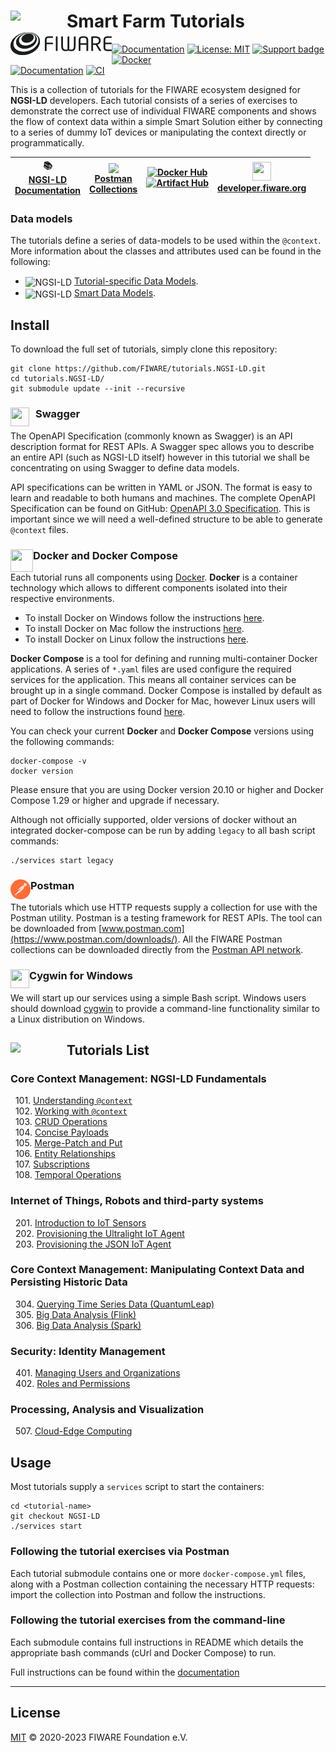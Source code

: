 # Smart Farm Tutorials[<img src="https://img.shields.io/badge/NGSI-LD-d6604d.svg" width="90"  align="left" />](https://www.etsi.org/deliver/etsi_gs/CIM/001_099/009/01.04.01_60/gs_cim009v010401p.pdf) [<img src="docs/img/logo.png" align="left" width="162">](https://www.fiware.org/) <br/>

[![Documentation](https://nexus.lab.fiware.org/repository/raw/public/badges/chapters/documentation.svg)](https://ngsi-ld-tutorials.rtfd.io)
[![License: MIT](https://img.shields.io/github/license/fiware/tutorials.Step-by-Step.svg)](https://opensource.org/licenses/MIT)
[![Support badge](https://img.shields.io/badge/tag-fiware-orange.svg?logo=stackoverflow)](https://stackoverflow.com/questions/tagged/fiware)
[![Docker](https://img.shields.io/docker/pulls/fiware/tutorials.ngsi-ld.svg)](https://hub.docker.com/r/fiware/tutorials.ngsi-ld/)
<br> [![Documentation](https://img.shields.io/readthedocs/ngsi-ld-tutorials.svg)](https://ngsi-ld-tutorials.rtfd.io)
[![CI](https://github.com/FIWARE/tutorials.NGSI-LD/workflows/CI/badge.svg)](https://github.com/FIWARE/tutorials.NGSI-LD/actions?query=workflow%3ACI)

This is a collection of tutorials for the FIWARE ecosystem designed for **NGSI-LD** developers. Each tutorial consists
of a series of exercises to demonstrate the correct use of individual FIWARE components and shows the flow of context
data within a simple Smart Solution either by connecting to a series of dummy IoT devices or manipulating the context
directly or programmatically.

| :books: <br>[NGSI-LD<br>Documentation](https://ngsi-ld-tutorials.rtfd.io/) | <img src="https://assets.getpostman.com/common-share/postman-logo-stacked.svg" align="center" height="25"> <br/>[Postman<br>Collections](https://explore.postman.com/team/3mM5EY6ChBYp9D) | [![Docker Hub](https://nexus.lab.fiware.org/repository/raw/public/badges/docker/fiware.svg)](https://hub.docker.com/u/fiware) <br> [![Artifact Hub](https://img.shields.io/endpoint?url=https://artifacthub.io/badge/repository/fiware)](https://artifacthub.io/packages/search?repo=fiware) | <img src="https://fiware.github.io/catalogue/img/fiware-emoji.png" height="30px" width="30px"/> <br/> [**developer.&ZeroWidthSpace;fiware.org**](https://www.fiware.org/developers/) |
|----------------------------------------------------------------------------|-------------------------------------------------------------------------------------------------------------------------------------------------------------------------------------------|----------------------------------------------------------------------------------------------------------------------------------------------------------------------------------------------------------------------------------------------------------------------------------------------|--------------------------------------------------------------------------------------------------------------------------------------------------------------------------------------|

<h3>Data models</h3>

The tutorials define a series of data-models to be used within the `@context`. More information about the classes and
attributes used can be found in the following:

-   <img src="https://json-ld.org/favicon.ico" align="center" height="25" alt="NGSI-LD"/>
    <a href="https://ngsi-ld-tutorials.readthedocs.io/en/latest/datamodels.html">Tutorial-specific Data Models</a>.
-   <img src="https://json-ld.org/favicon.ico" align="center" height="25" alt="NGSI-LD"/>
    <a href="https://smartdatamodels.org">Smart Data Models</a>.

## Install

To download the full set of tutorials, simply clone this repository:

```console
git clone https://github.com/FIWARE/tutorials.NGSI-LD.git
cd tutorials.NGSI-LD/
git submodule update --init --recursive
```

### Swagger <img src="https://static1.smartbear.co/swagger/media/assets/swagger_fav.png" align="left"  height="30" width="30" style="border-right-style:solid; border-right-width:10px; border-color:transparent; background: transparent">

The OpenAPI Specification (commonly known as Swagger) is an API description format for REST APIs. A Swagger spec allows
you to describe an entire API (such as NGSI-LD itself) however in this tutorial we shall be concentrating on using
Swagger to define data models.

API specifications can be written in YAML or JSON. The format is easy to learn and readable to both humans and machines.
The complete OpenAPI Specification can be found on GitHub:
[OpenAPI 3.0 Specification](https://github.com/OAI/OpenAPI-Specification/blob/master/versions/3.0.2.md). This is
important since we will need a well-defined structure to be able to generate `@context` files.

### Docker and Docker Compose <img src="https://www.docker.com/favicon.ico" align="left"  height="36" width="36">

Each tutorial runs all components using [Docker](https://www.docker.com). **Docker** is a container technology which
allows to different components isolated into their respective environments.

-   To install Docker on Windows follow the instructions [here](https://docs.docker.com/docker-for-windows/).
-   To install Docker on Mac follow the instructions [here](https://docs.docker.com/docker-for-mac/).
-   To install Docker on Linux follow the instructions [here](https://docs.docker.com/install/).

**Docker Compose** is a tool for defining and running multi-container Docker applications. A series of `*.yaml` files
are used configure the required services for the application. This means all container services can be brought up in a
single command. Docker Compose is installed by default as part of Docker for Windows and Docker for Mac, however Linux
users will need to follow the instructions found [here](https://docs.docker.com/compose/install/).

You can check your current **Docker** and **Docker Compose** versions using the following commands:

```console
docker-compose -v
docker version
```

Please ensure that you are using Docker version 20.10 or higher and Docker Compose 1.29 or higher and upgrade if
necessary.

Although not officially supported, older versions of docker without an integrated docker-compose can be run by adding
`legacy` to all bash script commands:

```console
./services start legacy
```

### Postman <img src="docs/img/postman.png" align="left"  height="32" width="32">

The tutorials which use HTTP requests supply a collection for use with the Postman utility. Postman is a testing
framework for REST APIs. The tool can be downloaded from [www.postman.com](https://www.postman.com/downloads/). 
All the FIWARE Postman collections can be downloaded directly from the
[Postman API network](https://explore.postman.com/team/3mM5EY6ChBYp9D).

### Cygwin for Windows <img src="https://www.cygwin.com/favicon.ico" align="left"  height="30" width="30">

We will start up our services using a simple Bash script. Windows users should download [cygwin](http://www.cygwin.com/)
to provide a command-line functionality similar to a Linux distribution on Windows.

## Tutorials List[<img src="https://img.shields.io/badge/NGSI-LD-d6604d.svg" width="90"  align="left" />](https://www.etsi.org/deliver/etsi_gs/CIM/001_099/009/01.04.01_60/gs_cim009v010401p.pdf)

### Core Context Management: NGSI-LD Fundamentals

&nbsp; 101. [Understanding `@context`](https://github.com/FIWARE/tutorials.Understanding-At-Context) <br/>
&nbsp; 102. [Working with `@context`](https://github.com/FIWARE/tutorials.Getting-Started/tree/NGSI-LD) <br/>
&nbsp; 103. [CRUD Operations](https://github.com/FIWARE/tutorials.CRUD-Operations/tree/NGSI-LD) <br/>
&nbsp; 104. [Concise Payloads](https://github.com/FIWARE/tutorials.Concise/tree/NGSI-LD) <br/>
&nbsp; 105. [Merge-Patch and Put](https://github.com/FIWARE/tutorials.Merge-Patch-Put/tree/NGSI-LD) <br/>
&nbsp; 106. [Entity Relationships](https://github.com/FIWARE/tutorials.Entity-Relationships/tree/NGSI-LD) <br/>
&nbsp; 107. [Subscriptions](https://github.com/FIWARE/tutorials.Subscriptions/tree/NGSI-LD) <br/>
&nbsp; 108. [Temporal Operations](https://github.com/FIWARE/tutorials.Short-Term-History/tree/NGSI-LD) <br/>


### Internet of Things, Robots and third-party systems

&nbsp; 201. [Introduction to IoT Sensors](https://github.com/FIWARE/tutorials.IoT-Sensors/tree/NGSI-LD) <br/>
&nbsp; 202. [Provisioning the Ultralight IoT Agent](https://github.com/FIWARE/tutorials.IoT-Agent/tree/NGSI-LD) <br/>
&nbsp; 203. [Provisioning the JSON IoT Agent](https://github.com/FIWARE/tutorials.IoT-Agent-JSON/tree/NGSI-LD) <br/>

### Core Context Management: Manipulating Context Data and Persisting Historic Data

&nbsp; 304. [Querying Time Series Data (QuantumLeap)](https://github.com/FIWARE/tutorials.Time-Series-Data/tree/NGSI-LD) <br/>
&nbsp; 305. [Big Data Analysis (Flink)](https://github.com/FIWARE/tutorials.Big-Data-Flink/tree/NGSI-LD) <br/>
&nbsp; 306. [Big Data Analysis (Spark)](https://github.com/FIWARE/tutorials.Big-Data-Spark/tree/NGSI-LD)

### Security: Identity Management

&nbsp; 401. [Managing Users and Organizations](https://github.com/FIWARE/tutorials.Identity-Management/tree/NGSI-v2) <br/>
&nbsp; 402. [Roles and Permissions](https://github.com/FIWARE/tutorials.Roles-Permissions/tree/NGSI-v2)

### Processing, Analysis and Visualization

&nbsp; 507. [Cloud-Edge Computing](https://github.com/FIWARE/tutorials.Edge-Computing/tree/NGSI-LD)

## Usage

Most tutorials supply a `services` script to start the containers:

```console
cd <tutorial-name>
git checkout NGSI-LD
./services start
```

### Following the tutorial exercises via Postman

Each tutorial submodule contains one or more `docker-compose.yml` files, along with a Postman collection containing the
necessary HTTP requests: import the collection into Postman and follow the instructions.

### Following the tutorial exercises from the command-line

Each submodule contains full instructions in README which details the appropriate bash commands (cUrl and Docker
Compose) to run.

Full instructions can be found within the [documentation](https://ngsi-ld-tutorials.rtfd.io/)

---

## License

[MIT](LICENSE) © 2020-2023 FIWARE Foundation e.V.
